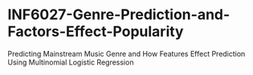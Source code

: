 # INF6027-Genre-Prediction-and-Factors-Effect-Popularity
Predicting Mainstream Music Genre and How Features Effect Prediction Using Multinomial Logistic Regression
